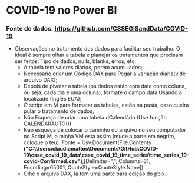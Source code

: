# COVID-19 no Power BI

### Fonte de dados: https://github.com/CSSEGISandData/COVID-19

* Observações no tratamento dos dados para facilitar seu trabalho:
O ideal é sempre olhar a tabela e planejar os tratamentos que precisam ser feitos: Tipo de dados, nulls, blanks, erros, etc.
    * A tabela tem valores diários, porém acumulados;
    * Necessário criar um Código DAX para Pegar a variação diária(vide arquivo DAX);
    * Depois de pivotar a tabela (os dados estão com data como coluna, ou seja, cada dia é uma coluna), formate o campo data Usando a localizade (Inglês EUA);
    * O script em M para formatar as tabelas, estão na pasta, caso queira pular o tratamento de dados;
    * Não Esqueça de criar uma tabela dCalendário (Use função CALENDARAUTO())
    * Nao esqueça de colocar o caminho do arquivo no seu computador no Script M, a minha VM está assim (mude a parte em negrito, coloque o teu):
     Fonte = Csv.Document(File.Contents **("C:\Users\claudiomattos\Documents\GitHub\COVID-19\csse_covid_19_data\csse_covid_19_time_series\time_series_19-covid-Confirmed.csv")**,[Delimiter=",", Columns=61, Encoding=65001, QuoteStyle=QuoteStyle.None]).
     * Olhe o arquivo DAX, la tem uma parte para edição do pbix.
   
    
 
